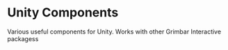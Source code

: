 # Unity Components
Various useful components for Unity. Works with other Grimbar Interactive packagess

